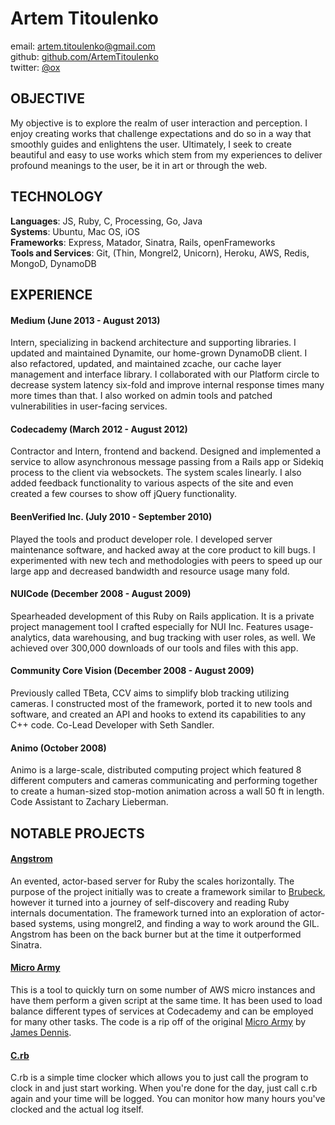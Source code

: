 # Artem Titoulenko #

email: <artem.titoulenko@gmail.com>  
github: [github.com/ArtemTitoulenko](http://github.com/ArtemTitoulenko)  
twitter: [@ox](http://twitter.com/ox)  

## OBJECTIVE ##

My objective is to explore the realm of user interaction and perception. I enjoy creating works that challenge expectations and do so in a way that smoothly guides and enlightens the user. Ultimately, I seek to create beautiful and easy to use works which stem from my experiences to deliver profound meanings to the user, be it in art or through the web.

## TECHNOLOGY

**Languages**: JS, Ruby, C, Processing, Go, Java  
**Systems**: Ubuntu, Mac OS, iOS  
**Frameworks**: Express, Matador, Sinatra, Rails, openFrameworks  
**Tools and Services**: Git, (Thin, Mongrel2, Unicorn), Heroku, AWS, Redis, MongoD, DynamoDB  

## EXPERIENCE

#### Medium (June 2013 - August 2013) ####
Intern, specializing in backend architecture and supporting libraries. I updated and maintained Dynamite, our home-grown DynamoDB client. I also refactored, updated, and maintained zcache, our cache layer management and interface library. I collaborated with our Platform circle to decrease system latency six-fold and improve internal response times many more times than that. I also worked on admin tools and patched vulnerabilities in user-facing services.

#### Codecademy (March 2012 - August 2012) ####
Contractor and Intern, frontend and backend. Designed and implemented a service to allow asynchronous message passing from a Rails app or Sidekiq process to the client via websockets. The system scales linearly. I also added feedback functionality to various aspects of the site and even created a few courses to show off jQuery functionality.

#### BeenVerified Inc. (July 2010 - September 2010) ####
Played the tools and product developer role. I developed server maintenance software, and hacked away at the core product to kill bugs. I experimented with new tech and methodologies with peers to speed up our large app and decreased bandwidth and resource usage many fold.

#### NUICode (December 2008 - August 2009) ####
Spearheaded development of this Ruby on Rails application. It is a private project management tool I crafted especially for NUI Inc. Features usage-analytics, data warehousing, and bug tracking with user roles, as well. We achieved over 300,000 downloads of our tools and files with this app.

#### Community Core Vision (December 2008 - August 2009) ####
Previously called TBeta, CCV aims to simplify blob tracking utilizing cameras. I constructed most of the framework, ported it to new tools and software, and created an API and hooks to extend its capabilities to any C++ code. Co-Lead Developer with Seth Sandler.

#### Animo (October 2008) ####
Animo is a large-scale, distributed computing project which featured 8 different computers and cameras communicating and performing together to create a human-sized stop-motion animation across a wall 50 ft in length. Code Assistant to Zachary Lieberman.

## NOTABLE PROJECTS

#### [Angstrom](http://github.com/ArtemTitoulenko/angstrom)

An evented, actor-based server for Ruby the scales horizontally. The purpose of the project initially was to create a framework similar to [Brubeck](http://brubeck.io), however it turned into a journey of self-discovery and reading Ruby internals documentation. The framework turned into an exploration of actor-based systems, using mongrel2, and finding a way to work around the GIL. Angstrom has been on the back burner but at the time it outperformed Sinatra.

#### [Micro Army](https://github.com/ArtemTitoulenko/microarmy)

This is a tool to quickly turn on some number of AWS micro instances and have them perform a given script at the same time. It has been used to load balance different types of services at Codecademy and can be employed for many other tasks. The code is a rip off of the original [Micro Army](http://github.com/j2labs/microarmy) by [James Dennis](http://github.com/j2labs).

#### [C.rb](http://github.com/ArtemTitoulenko/C.rb)

C.rb is a simple time clocker which allows you to just call the program to clock in and just start working. When you're done for the day, just call c.rb again and your time will be logged. You can monitor how many hours you've clocked and the actual log itself.
